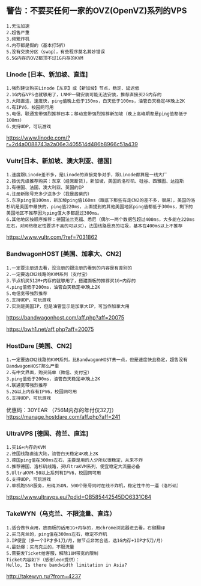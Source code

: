 ## 警告：不要买任何一家的OVZ(OpenVZ)系列的VPS
````
1.无法加速
2.超售严重
3.频繁炸机
4.内存都是假的（基本打5折）
5.没有交换分区（swap），有些程序莫名其妙错误
6.5G内存的OVZ都顶不过1G内存的KVM
````

### Linode [日本、新加坡、直连]
````
1.强烈建议购买Linode【东京】或【新加坡】节点，稳定、延迟低
2.1G内存VPS也就够用了，LNMP一键安装可能无法安装，推荐直接买2G内存的
3.大陆直连，速度快，ping值晚上低于150ms，白天低于100ms，油管白天稳定4K晚上2K
4.有IPV6，校园网可用
5.电信、联通宽带强烈推荐日本；移动宽带强烈推荐新加坡（晚上高峰期都是ping值都低于100ms）
6.支持UDP，可玩游戏
````
https://www.linode.com/?r=2d4a0088743a2a06e3405514d486b8966c51a439

### Vultr[日本、新加坡、澳大利亚、德国]
```
1.速度跟Linode差不多，是Linode的直接竞争对手，跟Linode都算是一线大厂
2.按优先级推荐购买：东京（经常断货)，新加坡，美国的洛杉矶、硅谷、西雅图、达拉斯
3.有德国、法国、澳大利亚、英国的IP
4.注册新账号充多少送多少（我是酱紫的）
5.东京ping值100ms，新加坡ping值160ms（跟底下那些有走CN2的差不多，很屌），美国的洛杉矶是美国中最快的，ping值220ms，上面提到的其他美国地区ping值都低于300ms，剩下的美国地区不推荐因为ping值大多都超过300ms。
6.其他地区按顺序推荐：德国法兰克福、悉尼（偶尔一两个数据包超过400ms，大多能在220ms左右，对网络稳定性要求不高的可以买），法国线路是真的垃圾，基本在400ms以上不推荐
```
https://www.vultr.com/?ref=7031862

### BandwagonHOST [美国、加拿大、CN2]
```
1.一定要注册进去看，没注册的跟注册的看到的内容是有差别的
2.一定要选CN2线路的KVM系列（支付宝）
3.节点机买512M+内存的就够用了，搭建面板的推荐买1G+内存的
4.ping值低于200ms，油管白天稳定4K晚上2K
5.电信宽带强烈推荐
6.支持UDP，可玩游戏
7.实测是美国IP，但是油管显示是加拿大IP，可当作加拿大用
````
https://bandwagonhost.com/aff.php?aff=20075

https://bwh1.net/aff.php?aff=20075

### HostDare [美国、CN2]
```
1.一定要选CN2线路的KVM系列，比BandwagonHOST贵一点，但是速度快且稳定，超售没有BandwagonHOST那么严重
2.有中文界面，购买简单（微信、支付宝）
3.ping值低于200ms，油管白天稳定4K晚上2K
4.联通宽带强烈推荐
5.2G以上内存有IPV6，校园网可用
6.支持UDP，可玩游戏
```
优惠码：30YEAR （756M内存的年付仅32刀）
https://manage.hostdare.com/aff.php?aff=241

### UltraVPS [德国、荷兰、直连]
```
1.买1G+内存的KVM
2.德国线路直连大陆，油管白天稳定4K晚上2K
3.德国ping值在300ms左右，主要是用的人少所以很稳定，从来不炸
4.推荐德国、洛杉矶线路，买UltraKVM系列，便宜稳定大流量必备
5.UltraKVM-50以上系列有IPV6，校园网可用
6.支持UDP，可玩游戏
7.单机跑SSR服务，用纯JSON，500个账号同时在线不炸机，稳定性牛的一逼（洛杉矶）
```
https://www.ultravps.eu/?pdid=OB585442545DO6331C64

### TakeWYN（乌克兰、不限流量、直连）
```
1.适合做节点用，放面板的话用1G+内存的，用chrome浏览器进去看，右键翻译
2.买乌克兰的，ping值在300ms左右，稳定不炸机
3.IP便宜（多一个IP才多1刀/月，做节点非常合适，选1G内存+1IP才5刀/月）
4.最劲爆：买乌克兰的，不限流量
5.需要发Ticket给客服，解除10M带宽的限制
Ticket内容如下（感谢leon提供）：
Hello, Is there bandwidth limitation in Asia?
```
http://takewyn.ru/?from=4237